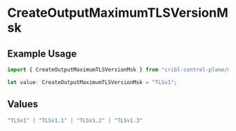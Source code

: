 # CreateOutputMaximumTLSVersionMsk

## Example Usage

```typescript
import { CreateOutputMaximumTLSVersionMsk } from "cribl-control-plane/models/operations";

let value: CreateOutputMaximumTLSVersionMsk = "TLSv1";
```

## Values

```typescript
"TLSv1" | "TLSv1.1" | "TLSv1.2" | "TLSv1.3"
```